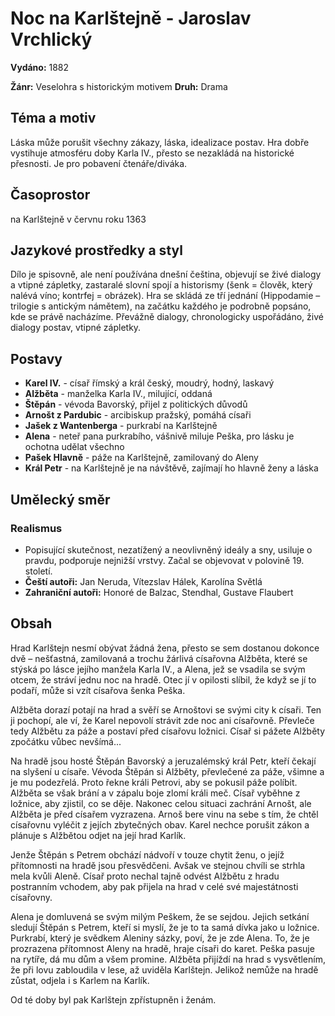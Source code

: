 # Noc na Karlštejně - Jaroslav Vrchlický

**Vydáno:** 1882

**Žánr:** Veselohra s historickým motivem **Druh:** Drama

## Téma a motiv

Láska může porušit všechny zákazy, láska, idealizace postav. Hra dobře vystihuje atmosféru doby Karla IV., přesto se nezakládá na historické přesnosti. Je pro pobavení čtenáře/diváka.

## Časoprostor

na Karlštejně v červnu roku 1363

## Jazykové prostředky a styl

Dílo je spisovně, ale není používána dnešní čeština, objevují se živé dialogy a vtipné zápletky, zastaralé slovní spojí a historismy (šenk = člověk, který nalévá víno; kontrfej = obrázek). Hra se skládá ze tří jednání (Hippodamie – trilogie s antickým námětem), na začátku každého je podrobně popsáno, kde se právě nacházíme. Převážně dialogy, chronologicky uspořádáno, živé dialogy postav, vtipné zápletky.

## Postavy

- **Karel IV.** - císař římský a král český, moudrý, hodný, laskavý
- **Alžběta** - manželka Karla IV., milující, oddaná
- **Štěpán** - vévoda Bavorský, přijel z politických důvodů
- **Arnošt z Pardubic** - arcibiskup pražský, pomáhá císaři
- **Jašek z Wantenberga** - purkrabí na Karlštejně
- **Alena** - neteř pana purkrabího, vášnivě miluje Peška, pro lásku je ochotna udělat všechno
- **Pašek Hlavně** - páže na Karlštejně, zamilovaný do Aleny
- **Král Petr** - na Karlštejně je na návštěvě, zajímají ho hlavně ženy a láska

## Umělecký směr

### Realismus

- Popisující skutečnost, nezatížený a neovlivněný ideály a sny, usiluje o pravdu, podporuje nejnižší vrstvy. Začal se objevovat v polovině 19. století.
- **Čeští autoři:** Jan Neruda, Vítezslav Hálek, Karolína Světlá
- **Zahraniční autoři:** Honoré de Balzac, Stendhal, Gustave Flaubert

## Obsah

Hrad Karlštejn nesmí obývat žádná žena, přesto se sem dostanou dokonce dvě – nešťastná, zamilovaná a trochu žárlivá císařovna Alžběta, které se stýská po lásce jejího manžela Karla IV., a Alena, jež se vsadila se svým otcem, že stráví jednu noc na hradě. Otec jí v opilosti slíbil, že když se jí to podaří, může si vzít císařova šenka Peška.

Alžběta dorazí potají na hrad a svěří se Arnoštovi se svými city k císaři. Ten ji pochopí, ale ví, že Karel nepovolí strávit zde noc ani císařovně. Převleče tedy Alžbětu za páže a postaví před císařovu ložnici. Císař si pážete Alžběty zpočátku vůbec nevšímá...

Na hradě jsou hosté Štěpán Bavorský a jeruzalémský král Petr, kteří čekají na slyšení u císaře. Vévoda Štěpán si Alžběty, převlečené za páže, všimne a je mu podezřelá. Proto řekne králi Petrovi, aby se pokusil páže políbit. Alžběta se však brání a v zápalu boje zlomí králi meč. Císař vyběhne z ložnice, aby zjistil, co se děje. Nakonec celou situaci zachrání Arnošt, ale Alžběta je před císařem vyzrazena. Arnoš bere vinu na sebe s tím, že chtěl císařovnu vyléčit z jejích zbytečných obav. Karel nechce porušit zákon a plánuje s Alžbětou odjet na její hrad Karlík.

Jenže Štěpán s Petrem obchází nádvoří v touze chytit ženu, o jejíž přítomnosti na hradě jsou přesvědčeni. Avšak ve stejnou chvíli se strhla mela kvůli Aleně. Císař proto nechal tajně odvést Alžbětu z hradu postranním vchodem, aby pak přijela na hrad v celé své majestátnosti císařovny.

Alena je domluvená se svým milým Peškem, že se sejdou. Jejich setkání sledují Štěpán s Petrem, kteří si myslí, že je to ta samá dívka jako u ložnice. Purkrabí, který je svědkem Aleniny sázky, poví, že je zde Alena. To, že je prozrazena přítomnost Aleny na hradě, hraje císaři do karet. Peška pasuje na rytíře, dá mu dům a všem promine. Alžběta přijíždí na hrad s vysvětlením, že při lovu zabloudila v lese, až uviděla Karlštejn. Jelikož nemůže na hradě zůstat, odjela i s Karlem na Karlík.

Od té doby byl pak Karlštejn zpřístupněn i ženám.
